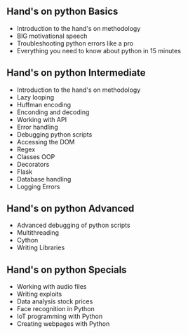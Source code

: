 ## Hand's on python Basics
- Introduction to the hand's on methodology 
- BIG motivational speech
- Troubleshooting python errors like a pro
- Everything you need to know about python in 15 minutes

## Hand's on python Intermediate
- Introduction to the hand's on methodology 
- Lazy looping
- Huffman encoding 
- Enconding and decoding
- Working with API
- Error handling
- Debugging python scripts
- Accessing the DOM
- Regex 
- Classes OOP
- Decorators
- Flask
- Database handling
- Logging Errors 

## Hand's on python Advanced
- Advanced debugging of python scripts
- Multithreading
- Cython 
- Writing Libraries

## Hand's on python Specials
- Working with audio files
- Writing exploits 
- Data analysis stock prices
- Face recognition in Python
- IoT programming with Python
- Creating webpages with Python
